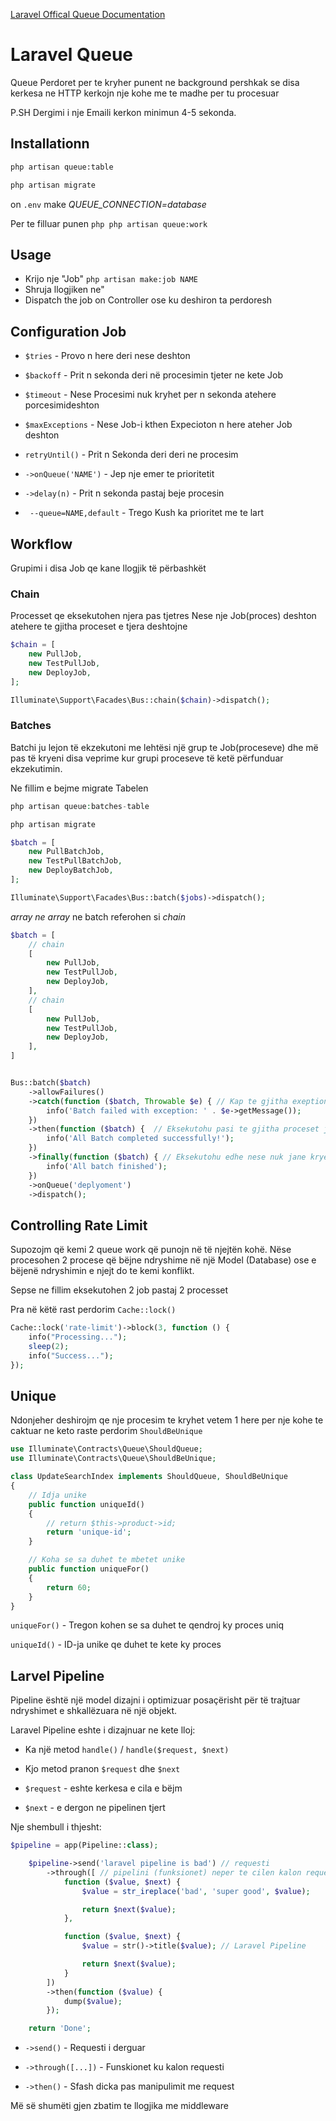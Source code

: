 [Laravel Offical Queue Documentation](https://laravel.com/docs/9.x/queues)

# Laravel Queue

Queue Perdoret per te kryher punent ne background pershkak se disa kerkesa ne HTTP kerkojn nje kohe me te madhe per tu procesuar

P.SH Dergimi i nje Emaili kerkon minimun 4-5 sekonda.

## Installationn

```bash
php artisan queue:table

php artisan migrate
```

on `.env` make _QUEUE_CONNECTION=database_

Per te filluar punen `php php artisan queue:work `

## Usage

-   Krijo nje "Job" `php artisan make:job NAME`
-   Shruja llogjiken ne"
-   Dispatch the job on Controller ose ku deshiron ta perdoresh

## Configuration Job

-   `$tries` - Provo n here deri nese deshton

-   `$backoff` - Prit n sekonda deri në procesimin tjeter ne kete Job
-   `$timeout` - Nese Procesimi nuk kryhet per n sekonda atehere porcesimideshton
-   `$maxExceptions` - Nese Job-i kthen Expecioton n here ateher Job deshton
-   `retryUntil()` - Prit n Sekonda deri deri ne procesim
-   `->onQueue('NAME')` - Jep nje emer te prioritetit
-   `->delay(n)` - Prit n sekonda pastaj beje procesin
-   ` --queue=NAME,default` - Trego Kush ka prioritet me te lart

## Workflow

Grupimi i disa Job qe kane llogjik të përbashkët

### Chain

Processet qe eksekutohen njera pas tjetres
Nese nje Job(proces) deshton atehere te gjitha proceset e tjera deshtojne

```php
$chain = [
    new PullJob,
    new TestPullJob,
    new DeployJob,
];

Illuminate\Support\Facades\Bus::chain($chain)->dispatch();
```

### Batches

Batchi ju lejon të ekzekutoni me lehtësi një grup te Job(proceseve) dhe më pas të kryeni disa veprime kur grupi proceseve të ketë përfunduar ekzekutimin.

Ne fillim e bejme migrate Tabelen

```php
php artisan queue:batches-table

php artisan migrate
```

```php
$batch = [
    new PullBatchJob,
    new TestPullBatchJob,
    new DeployBatchJob,
];

Illuminate\Support\Facades\Bus::batch($jobs)->dispatch();
```

*array ne array* ne batch referohen si *chain*

```php
$batch = [
    // chain
    [
        new PullJob,
        new TestPullJob,
        new DeployJob,
    ],
    // chain
    [
        new PullJob,
        new TestPullJob,
        new DeployJob,
    ],
]


Bus::batch($batch)
    ->allowFailures()
    ->catch(function ($batch, Throwable $e) { // Kap te gjitha exeption
        info('Batch failed with exception: ' . $e->getMessage());
    })
    ->then(function ($batch) {  // Eksekutohu pasi te gjitha proceset jane kryer
        info('All Batch completed successfully!');
    })
    ->finally(function ($batch) { // Eksekutohu edhe nese nuk jane kryer te gjitha proceset me success
        info('All batch finished');
    })
    ->onQueue('deplyoment')
    ->dispatch();
```

## Controlling Rate Limit

Supozojm që kemi 2 queue work që punojn në të njejtën kohë.
Nëse procesohen 2 procese që bëjne ndryshime në një Model (Database) ose e bëjenë ndryshimin e njejt do te kemi konflikt.

Sepse ne fillim eksekutohen 2 job pastaj 2 processet

Pra në këtë rast perdorim `Cache::lock()`

```php
Cache::lock('rate-limit')->block(3, function () {
    info("Processing...");
    sleep(2);
    info("Success...");
});
```

## Unique

Ndonjeher deshirojm qe nje procesim te kryhet vetem 1 here per nje kohe te caktuar
ne keto raste perdorim `ShouldBeUnique`

```php
use Illuminate\Contracts\Queue\ShouldQueue;
use Illuminate\Contracts\Queue\ShouldBeUnique;

class UpdateSearchIndex implements ShouldQueue, ShouldBeUnique
{
    // Idja unike
    public function uniqueId()
    {
        // return $this->product->id;
        return 'unique-id';
    }

    // Koha se sa duhet te mbetet unike
    public function uniqueFor()
    {
        return 60;
    }
}
```

`uniqueFor()` - Tregon kohen se sa duhet te qendroj ky proces uniq

`uniqueId()` - ID-ja unike qe duhet te kete ky proces

## Larvel Pipeline

Pipeline është një model dizajni i optimizuar posaçërisht për të trajtuar ndryshimet e shkallëzuara në një objekt. 

Laravel Pipeline eshte i dizajnuar ne kete lloj:

- Ka një metod `handle()` / `handle($request, $next)`

- Kjo metod pranon `$request` dhe `$next`
- `$request` - eshte kerkesa e cila e bëjm
- `$next` - e dergon ne pipelinen tjert

Nje shembull i thjesht: 

```php
$pipeline = app(Pipeline::class);

    $pipeline->send('laravel pipeline is bad') // requesti
        ->through([ // pipelini (funksionet) neper te cilen kalon requesti
            function ($value, $next) {
                $value = str_ireplace('bad', 'super good', $value);

                return $next($value);
            },

            function ($value, $next) {
                $value = str()->title($value); // Laravel Pipeline

                return $next($value);
            }
        ])
        ->then(function ($value) {
            dump($value);
        });

    return 'Done';
```

- `->send()` - Requesti i derguar

- `->through([...])` - Funskionet ku kalon requesti 
- `->then()` - Sfash dicka pas manipulimit me request

Më së shumëti gjen zbatim te llogjika me middleware



